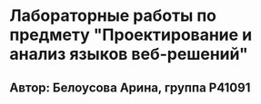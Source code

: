 # Лабораторные работы по предмету "Проектирование и анализ языков веб-решений"
## Автор: Белоусова Арина, группа P41091
